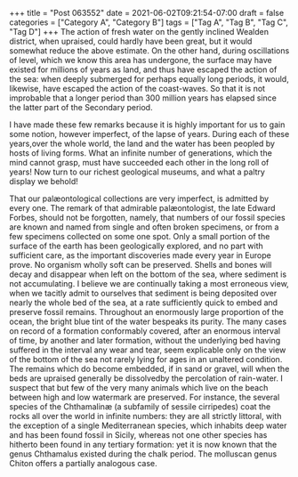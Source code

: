 +++
title = "Post 063552"
date = 2021-06-02T09:21:54-07:00
draft = false
categories = ["Category A", "Category B"]
tags = ["Tag A", "Tag B", "Tag C", "Tag D"]
+++
The action of fresh water on the gently inclined Wealden district, when upraised, could hardly have been great, but it would somewhat reduce the above estimate. On the other hand, during oscillations of level, which we know this area has undergone, the surface may have existed for millions of years as land, and thus have escaped the action of the sea: when deeply submerged for perhaps equally long periods, it would, likewise, have escaped the action of the coast-waves. So that it is not improbable that a longer period than 300 million years has elapsed since the latter part of the Secondary period.

I have made these few remarks because it is highly important for us to gain some notion, however imperfect, of the lapse of years. During each of these years,over the whole world, the land and the water has been peopled by hosts of living forms. What an infinite number of generations, which the mind cannot grasp, must have succeeded each other in the long roll of years! Now turn to our richest geological museums, and what a paltry display we behold!

That our palæontological collections are very imperfect, is admitted by every one. The remark of that admirable palæontologist, the late Edward Forbes, should not be forgotten, namely, that numbers of our fossil species are known and named from single and often broken specimens, or from a few specimens collected on some one spot. Only a small portion of the surface of the earth has been geologically explored, and no part with sufficient care, as the important discoveries made every year in Europe prove. No organism wholly soft can be preserved. Shells and bones will decay and disappear when left on the bottom of the sea, where sediment is not accumulating. I believe we are continually taking a most erroneous view, when we tacitly admit to ourselves that sediment is being deposited over nearly the whole bed of the sea, at a rate sufficiently quick to embed and preserve fossil remains. Throughout an enormously large proportion of the ocean, the bright blue tint of the water bespeaks its purity. The many cases on record of a formation conformably covered, after an enormous interval of time, by another and later formation, without the underlying bed having suffered in the interval any wear and tear, seem explicable only on the view of the bottom of the sea not rarely lying for ages in an unaltered condition. The remains which do become embedded, if in sand or gravel, will when the beds are upraised generally be dissolvedby the percolation of rain-water. I suspect that but few of the very many animals which live on the beach between high and low watermark are preserved. For instance, the several species of the Chthamalinæ (a subfamily of sessile cirripedes) coat the rocks all over the world in infinite numbers: they are all strictly littoral, with the exception of a single Mediterranean species, which inhabits deep water and has been found fossil in Sicily, whereas not one other species has hitherto been found in any tertiary formation: yet it is now known that the genus Chthamalus existed during the chalk period. The molluscan genus Chiton offers a partially analogous case.
